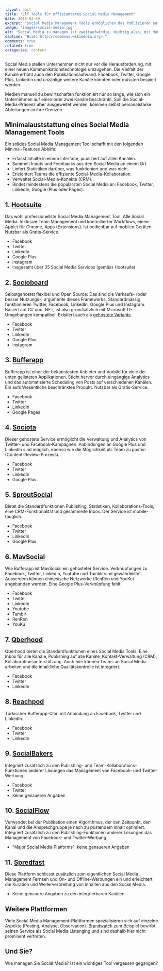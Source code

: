 ```yaml
---
layout: post
title: "Elf Tools für effizienteres Social Media Management"
date: 2015-02-09
excerpt: "Social Media Management Tools ermöglichen das Publizieren auf mehreren Kanälen, liefern Statistiken, sammeln Inputs an einem Ort und ermöglichen Teams einen effizienten Social Media Workflow."
image: "images/social-media.jpg"
alt: "Social Media zu managen ist zweitaufwändig. Wichtig also, mit den richtigen Tools zu arbeiten."
caption: "Bild: http://commons.wikimedia.org/."
comments: true
related: true
categories: content
---
```


Social Media stellen Unternehmen nicht nur vor die Herausforderung, mit einer neuen Kommunikationstechnologie umzugehen. Die Vielfalt der Kanäle erhöht auch den Publikationsaufwand. Facebook, Twitter, Google Plus, LinkedIn und unzählige weitere Kanäle könnten oder müssten bespielt werden. 

Medien manuell zu bewirtschaften funktioniert nur so lange, wie sich ein Unternehmen auf einen oder zwei Kanäle beschränkt. Soll die Social-Media-Präsenz aber ausgeweitet werden, kommen selbst personalstarke Abteilungen an ihre Grenzen. 

## Minimalauststattung eines Social Media Management Tools

Ein solides Social Media Management Tool schafft mit den folgenden Minimal-Features Abhilfe: 

- Erfasst Inhalte in einem Interface, publiziert auf allen Kanälen.
- Sammelt Inputs und Feedbacks aus den Social Media an einem Ort.
- Liefert Statistiken darüber, was funktioniert und was nicht.
- Erleichtert Teams die effiziente Social-Media-Kollaboration.
- Verwaltet Social-Media-Konakte (CRM).
- Bindet mindestens die populärsten Social Media an: Facebook, Twitter, LinkedIn, Google (Plus oder Pages).


## 1. [Hootsuite](https://hootsuite.com/)

Das wohl professionellste Social Media Management Tool. Alle Social Media. Inklusive Team Management und kontrollierter Workflows, einem Applet für Chrome, Apps (Extensions). Ist bedienbar auf mobilen Geräten. Nutzbar als Gratis-Service.

- Facebook
- Twitter
- LinkedIn
- Google Plus
- Instagram
- Insgesamt über 35 Social Media Services (gemäss Hootsuite)

## 2. [Socioboard](http://www.socioboard.org/) 

Selbstgehostet flexibel und Open Source: Das sind die Verkaufs- (oder besser Nutzungs-) argumente dieses Frameworks. Standardmässig funktionieren Twitter, Facebook, LinkedIn, Google Plus und Instagram. Basiert auf C# und .NET, ist also grundsätzlich mit Microsoft IT-Umgebungen kompatibel. Existiert auch als [gehostete Variante](http://www.socioboard.com/).

- Facebook
- Twitter
- LinkedIn
- Google Plus
- Instagram

## 3. [Bufferapp](https://bufferapp.com/)

Bufferapp ist einer der bekanntesten Anbieter und Vorbild für viele der unten gelisteten Applikationen. Sticht hervor durch eingängige Analytics und das automatisierte Scheduling von Posts auf verschiedenen Kanälen. Ein aufs Wesentliche beschränktes Produkt. Nutzbar als Gratis-Service.

- Facebook
- Twitter
- LinkedIn
- Google Pages

## 4. [Sociota](https://www.sociota.net/)

Dieser gehostete Service ermöglicht die Verwaltung und Analytics von Twitter- und Facebook-Kampagnen. Anbindungen an Google Plus und LinkedIn sind möglich, ebenso wie die Möglichkeit als Team zu posten (Content-Review-Prozess).

- Facebook
- Twitter
- LinkedIn
- Google Plus

## 5. [SproutSocial](http://sproutsocial.com/ )

Bietet die Standardfunktionen Publishing, Statistiken, Kollaborations-Tools, eine CRM-Funktionalität und gesammelte Inbox. Der Service ist mobile-tauglich.

- Facebook
- Twitter
- LinkedIn
- Google Plus

## 6. [MavSocial](http://mavsocial.com/)

Wie Bufferapp ist MavSocial ein gehosteter Service. Verknüpfungen zu Facebook, Twitter, LinkedIn, Youtube und Tumblr sind gewährleistet. Ausserdem können chinesische Netzwerke (RenRen und YouKu) angebunden werden. Eine Google Plus-Verknüpfung fehlt.

- Facebook
- Twitter
- LinkedIn
- Youtube
- Tumblr
- RenRen
- YouKu

## 7. [Qberhood](http://www.qberhood.com/)

Qberhood bietet die Standardfunktionen eines Social Media Tools. Eine Inbox für alle Kanäle, Publishing auf alle Kanäle, Kontakt-Verwaltung (CRM), Kollaborationsunterstützung. Auch hier können Teams an Social Media arbeiten und die inhaltliche Qualiätskontrolle ist integriert.

- Facebook
- Twitter
- LinkedIn

## 8. [Reachpod](https://www.reachpod.com/)

Türkischer Bufferapp-Clon mit Anbindung an Facebook, Twitter und LinkedIn.

- Facebook
- Twitter
- LinkedIn


## 9. [SocialBakers](http://www.socialbakers.com/products/suite/analytics)

Integriert zusätzlich zu den Publishing- und Team-Kollaborations-Funktionen anderer Lösungen das Management von Facebook- und Twitter-Werbung.

- Facebook
- Twitter
- Keine genaueren Angaben


## 10. [SocialFlow](http://www.socialflow.com/)

Verwendet bei der Publikation einen Al­go­rith­mus, der den Zeitpunkt, den Kanal und die Ansprechgruppe je nach zu postendem Inhalt optimiert. Integriert zusätzlich zu den Publishing-Funktionen anderer Lösungen das Management von Facebook- und Twitter-Werbung.

- "Major Social Media Platforms", keine genaueren Angaben

## 11. [Spredfast](https://www.spredfast.com/)

Diese Plattform schliesst zusätzlich zum eigentlichen Social Media Management Fernseh und On- und Offline-Werbungen ein und erleichtert die Kuration und Weiterverbreitung von Inhalten aus den Social Media.

- Keine genauere Angaben zu den integrierbaren Kanälen.

## Weitere Plattformen

Viele Social Media Management-Plattformen spezialisieren sich auf einzelne Aspekte (Posting, Analyse, Observation). [Brandwatch](https://www.brandwatch.com/) zum Beispiel bewirbt seinen Service als Social Media Listenging und sind deshalb hier nicht prominent vertreten.


## Und Sie?

Wie managen Sie Social Media? Ist ein wichtiges Tool vergessen gegangen? 